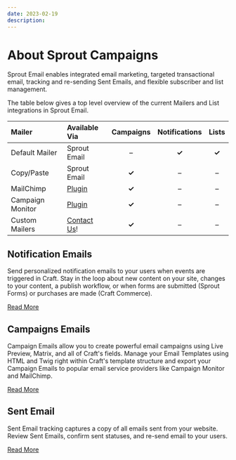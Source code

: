 ```yaml
---
date: 2023-02-19
description:
---
```


# About Sprout Campaigns

Sprout Email enables integrated email marketing, targeted transactional email, tracking and re-sending Sent Emails, and flexible subscriber and list management.

The table below gives a top level overview of the current Mailers and List integrations in Sprout Email.

|  Mailer         | Available Via     | Campaigns | Notifications | Lists|
|:----------------|:-----------------|:---------:|:-------------:|:----:|
| Default Mailer   | Sprout Email        | –         | **✓**         | **✓** |
| Copy/Paste       | Sprout Email        | **✓**     | –             | – |
| MailChimp        | [Plugin](https://github.com/barrelstrength/craft-sprout-mailchimp) | **✓** | – | – |
| Campaign Monitor | [Plugin](https://github.com/barrelstrength/craft-sprout-campaign-monitor) | **✓** | – | – |
| Custom Mailers   | [Contact Us](mailto:sprout@barrelstrengthdesign.com)! | **✓**     | –             | – |

## Notification Emails

Send personalized notification emails to your users when events are triggered in Craft. Stay in the loop about new content on your site, changes to your content, a publish workflow, or when forms are submitted (Sprout Forms) or purchases are made (Craft Commerce).

[Read More](../email/notification-emails.md)

## Campaigns Emails

Campaign Emails allow you to create powerful email campaigns using Live Preview, Matrix, and all of Craft's fields. Manage your Email Templates using HTML and Twig right within Craft's template structure and export your Campaign Emails to popular email service providers like Campaign Monitor and MailChimp.

[Read More](../campaigns/campaign-emails.md)

## Sent Email

Sent Email tracking captures a copy of all emails sent from your website. Review Sent Emails, confirm sent statuses, and re-send email to your users.

[Read More](../email/sent-emails.md) 
